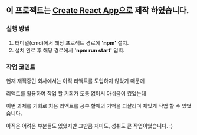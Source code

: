 ## 이 프로젝트는 [Create React App](https://github.com/facebook/create-react-app)으로 제작 하였습니다.


### 실행 방법

1. 터미널(cmd)에서 해당 프로젝트 경로에 **'npm'** 설치.
2. 설치 완료 후 해당 경로에서 **'npm run start'** 입력. 

### 작업 코멘트

현재 재직중인 회사에서는 아직 리액트를 도입하지 않았기 때문에

리액트를 활용하여 작업 할 기회가 도통 없어서 아쉬움이 컸었는데

이번 과제를 기회로 처음 리액트를 공부 할때의 기억을 되살리며 재밌게 작업 할 수 있었습니다.

아직은 어려운 부분들도 있었지만 그만큼 재미도, 성취도 큰 작업이였습니다. :)


